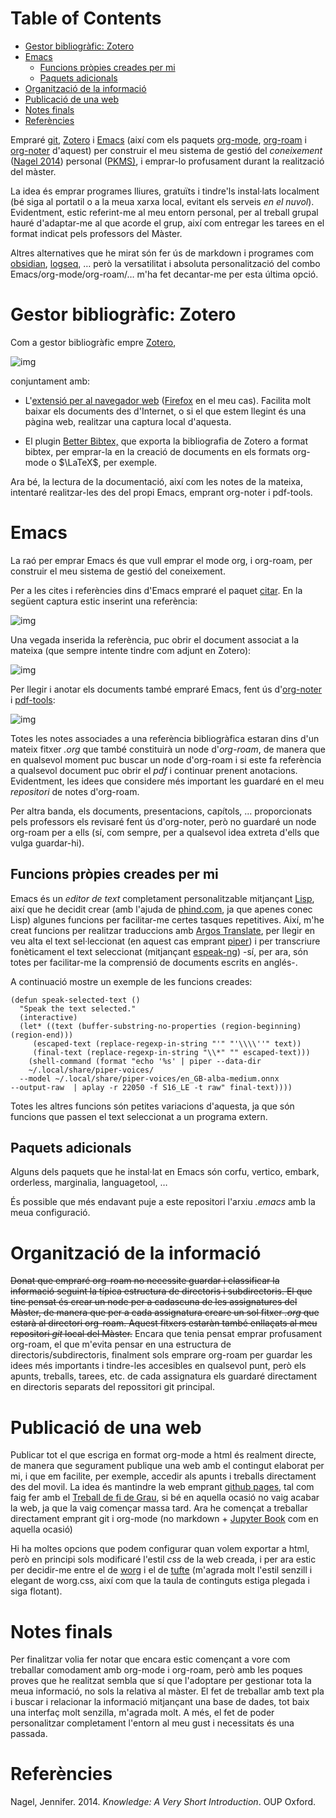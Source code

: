 
# Table of Contents

-   [Gestor bibliogràfic: Zotero](#org225e3aa)
-   [Emacs](#org038da9c)
    -   [Funcions pròpies creades per mi](#orgae67ba7)
    -   [Paquets adicionals](#org038f193)
-   [Organització de la informació](#org2e700e0)
-   [Publicació de una web](#orgec4b233)
-   [Notes finals](#org17f70a7)
-   [Referències](#org87c9b89)

Empraré [git](https://git-scm.com/), [Zotero](https://www.zotero.org) i [Emacs](https://www.gnu.org/software/emacs/) (així com els paquets [org-mode](https://orgmode.org/), [org-roam](https://www.orgroam.com/) i [org-noter](https://github.com/org-noter/org-noter) d'aquest) per construir el meu sistema de gestió del *coneixement* (<a href="#citeproc_bib_item_1">Nagel 2014</a>) personal ([PKMS)](https://www.reddit.com/r/PKMS/), i emprar-lo profusament durant la realització del màster.

La idea és emprar programes lliures, gratuïts i tindre'ls instal·lats localment (bé siga al portatil o a la meua xarxa local, evitant els serveis *en el nuvol*). Evidentment, estic referint-me al meu entorn personal, per al treball grupal hauré d'adaptar-me al que acorde el grup, així com entregar les tarees en el format indicat pels professors del Màster.

Altres alternatives que he mirat són fer ús de markdown i programes com [obsidian](https://obsidian.md/), [logseq](https://logseq.com/), &#x2026; però la versatilitat i absoluta personalització del combo Emacs/org-mode/org-roam/&#x2026; m'ha fet decantar-me per esta última opció.


<a id="org225e3aa"></a>

# Gestor bibliogràfic: Zotero

Com a gestor bibliogràfic empre [Zotero](https://www.zotero.org),

![img](./Pictures/ScreenShots/Screenshot_20230924_091828.png)

conjuntament amb:

-   L'[extensió per al navegador web](https://www.zotero.org/download/) ([Firefox](https://www.mozilla.org/en-US/firefox/) en el meu cas). Facilita molt baixar els documents des d'Internet, o si el que estem llegint és una pàgina web, realitzar una captura local d'aquesta.

-   El plugin [Better Bibtex,](https://retorque.re/zotero-better-bibtex/) que exporta la bibliografia de Zotero a format bibtex, per emprar-la en la creació de documents en els formats org-mode o $\LaTeX$, per exemple.

Ara bé, la lectura de la documentació, així com les notes de la mateixa, intentaré realitzar-les des del propi Emacs, emprant org-noter i pdf-tools.


<a id="org038da9c"></a>

# Emacs

La raó per emprar Emacs és que vull emprar el mode org, i org-roam, per construir el meu sistema de gestió del coneixement.

Per a les cites i referències dins d'Emacs empraré el paquet [citar](https://github.com/emacs-citar/citar). En la següent captura estic inserint una referència:

![img](./Pictures/ScreenShots/Screenshot_20230923_083923.png)

Una vegada inserida la referència, puc obrir el document associat a la mateixa (que sempre intente tindre com adjunt en Zotero): 

![img](./Pictures/ScreenShots/Screenshot_20230923_084003.png)

Per llegir i anotar els documents també empraré Emacs, fent ús d'[org-noter](https://github.com/weirdNox/org-noter) i [pdf-tools](https://github.com/vedang/pdf-tools):

![img](./Pictures/ScreenShots/Screenshot_20230923_141504.png)

Totes les notes associades a una referència bibliogràfica estaran dins d'un mateix fitxer *.org* que també constituirà un node d'*org-roam*, de manera que en qualsevol moment puc buscar un node d'org-roam i si este fa referència a qualsevol document puc obrir el *pdf* i continuar prenent anotacions. Evidentment, les idees que considere més important les guardaré en el meu *repositori* de notes d'org-roam.

Per altra banda, els documents, presentacions, capítols, &#x2026; proporcionats pels professors els revisaré fent ús d'org-noter, però no guardaré un node org-roam per a ells (sí, com sempre, per a qualsevol idea extreta d'ells que vulga guardar-hi).


<a id="orgae67ba7"></a>

## Funcions pròpies creades per mi

Emacs és un *editor de text* completament personalitzable mitjançant [Lisp](https://en.wikipedia.org/wiki/Emacs_Lisp), així que he decidit crear (amb l'ajuda de [phind.com](https://www.phind.com), ja que apenes conec Lisp) algunes funcions per facilitar-me certes tasques repetitives. Així, m'he creat funcions per realitzar traduccions amb [Argos Translate](https://github.com/argosopentech/argos-translate), per llegir en veu alta el text sel·leccionat (en aquest cas emprant [piper](https://github.com/rhasspy/piper)) i  per transcriure fonèticament el text seleccionat (mitjançant [espeak-ng](https://github.com/espeak-ng/espeak-ng)) -sí, per ara, són totes per facilitar-me la comprensió de documents escrits en anglés-.

A continuació mostre un exemple de les funcions creades:

    (defun speak-selected-text ()
      "Speak the text selected."
      (interactive)
      (let* ((text (buffer-substring-no-properties (region-beginning) (region-end)))
    	 (escaped-text (replace-regexp-in-string "'" "'\\\\''" text))
    	 (final-text (replace-regexp-in-string "\\*" "" escaped-text)))
        (shell-command (format "echo '%s' | piper --data-dir
        ~/.local/share/piper-voices/
      --model ~/.local/share/piper-voices/en_GB-alba-medium.onnx
    --output-raw  | aplay -r 22050 -f S16_LE -t raw" final-text))))

Totes les altres funcions són petites variacions d'aquesta, ja que són funcions que passen el text seleccionat a un programa extern.


<a id="org038f193"></a>

## Paquets adicionals

Alguns dels paquets que he instal·lat en Emacs són corfu, vertico, embark, orderless, marginalia, languagetool, &#x2026;

És possible que més endavant puje a este repositori l'arxiu *.emacs* amb la meua configuració.


<a id="org2e700e0"></a>

# Organització de la informació

<del>Donat que empraré org-roam no necessite guardar i classificar la informació seguint la típica estructura de directoris i subdirectoris. El que tinc pensat és crear un node per a cadascuna de les assignatures del Màster, de manera que per a cada assignatura creare un sol fitxer *.org* que estarà al directori org-roam. Aquest fitxers estaràn també enllaçats al meu repositori *git* local del Màster.</del>
Encara que tenia pensat emprar profusament org-roam, el que m'evita pensar en una estructura de directoris/subdirectoris, finalment sols emprare org-roam per guardar les idees més importants i tindre-les accesibles en qualsevol punt, però els apunts, treballs, tarees, etc. de cada assignatura els guardaré directament en directoris separats del repossitori git principal.


<a id="orgec4b233"></a>

# Publicació de una web

Publicar tot el que escriga en format org-mode a html és realment directe, de manera que segurament publique una web amb el contingut elaborat per mi, i que em facilite, per exemple, accedir als apunts i treballs directament des del movil. La idea és mantindre la web emprant [github pages](https://pages.github.com/), tal com faig fer amb el [Treball de fi de Grau](https://casimirvictoria.github.io/TFG-Semiconductores_2D/), si bé en aquella ocasió no vaig acabar la web, ja que la vaig començar massa tard. Ara he començat a treballar directament emprant git i org-mode (no markdown + [Jupyter Book](https://jupyterbook.org/) com en aquella ocasió)

Hi ha moltes opcions que podem configurar quan volem exportar a html, però en principi sols modificaré l'estil *css* de la web creada, i per ara estic per decidir-me entre el de [worg](https://orgmode.org/worg/) i el de [tufte](https://edwardtufte.github.io/tufte-css/) (m'agrada molt l'estil senzill i elegant de worg.css, així com que la taula de continguts estiga plegada i siga flotant).


<a id="org17f70a7"></a>

# Notes finals

Per finalitzar volia fer notar que encara estic començant a vore com treballar comodament amb org-mode i org-roam, però amb les poques proves que he realitzat sembla que sí que l'adoptare per gestionar tota la meua informació, no sols la relativa al màster. El fet de treballar amb text pla i buscar i relacionar la informació mitjançant una base de dades, tot baix una interfaç molt senzilla, m'agrada molt. A més, el fet de poder personalitzar completament l'entorn al meu gust i necessitats és una passada.


<a id="org87c9b89"></a>

# Referències

<style>.csl-entry{text-indent: -1.5em; margin-left: 1.5em;}</style><div class="csl-bib-body">
  <div class="csl-entry"><a id="citeproc_bib_item_1"></a>Nagel, Jennifer. 2014. <i>Knowledge: A Very Short Introduction</i>. OUP Oxford.</div>
</div>

